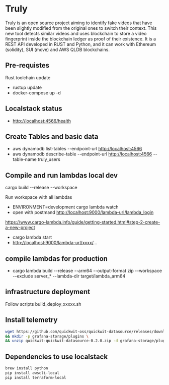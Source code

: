 
# Truly

Truly is an open source project aiming to identify fake videos that have been slightly modified from the original ones to switch their context. This new tool detects similar videos and uses blockchain to store a video fingerprint inside the blockchain ledger as proof of their existence. It is a REST API developed in RUST and Python, and it can work with Ethereum (solidity), SUI (move) and AWS QLDB blockchains.

## Pre-requistes

Rust toolchain update

- rustup update
- docker-compose up -d

## Localstack status

- <http://localhost:4566/health>

## Create Tables and basic data

- aws dynamodb list-tables    --endpoint-url <http://localhost:4566>
- aws dynamodb describe-table --endpoint-url <http://localhost:4566> --table-name truly_users

## Compile and run lambdas local dev

cargo build --release --workspace

Run workspace with all lambdas

- ENVIRONMENT=development cargo lambda watch
- open with postmand <http://localhost:9000/lambda-url/lambda_login>

<https://www.cargo-lambda.info/guide/getting-started.html#step-2-create-a-new-project>

- cargo lambda start
- <http://localhost:9000/lambda-url/xxxx/>...

## compile lambdas for production

- cargo lambda build --release --arm64 --output-format zip --workspace  --exclude server_* --lambda-dir target/lambda_arm64

## infrastructure deployment

Follow scripts build_deploy_xxxxx.sh

## Install telemetry

```bash
wget https://github.com/quickwit-oss/quickwit-datasource/releases/download/v0.2.0/quickwit-quickwit-datasource-0.2.0.zip \
&& mkdir -p grafana-storage/plugins \
&& unzip quickwit-quickwit-datasource-0.2.0.zip -d grafana-storage/plugins
```

## Dependencies to use localstack

```bash
brew install python
pip install awscli-local
pip install terraform-local
```
